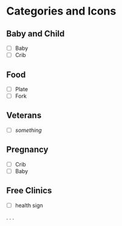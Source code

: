 # Categories and Icons

## Baby and Child
- [ ] Baby
- [ ] Crib

## Food
- [ ] Plate
- [ ] Fork

## Veterans
- [ ] *something*

## Pregnancy
- [ ] Crib
- [ ] Baby

## Free Clinics
- [ ] health sign

.
.
.

